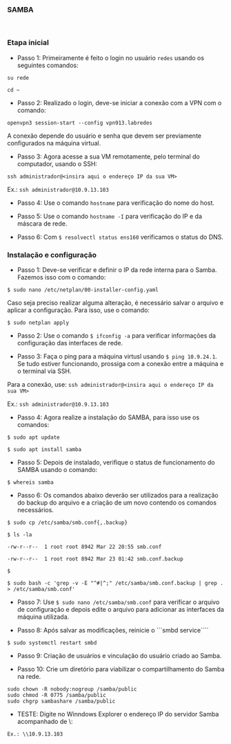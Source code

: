 ### SAMBA

&nbsp; 

### Etapa inicial

- Passo 1: Primeiramente é feito o login no usuário ```redes``` usando os seguintes comandos:

```
su rede

cd ~
```

- Passo 2: Realizado o login, deve-se iniciar a conexão com a VPN com o comando:

```openvpn3 session-start --config vpn913.labredes```

A conexão depende do usuário e senha que devem ser previamente configurados na máquina virtual.

- Passo 3: Agora acesse a sua VM remotamente, pelo terminal do computador, usando o SSH:

```ssh administrador@<insira aqui o endereço IP da sua VM>```

Ex.: ```ssh administrador@10.9.13.103```

- Passo 4: Use o comando ```hostname``` para verificação do nome do host.

- Passo 5: Use o comando ```hostname -I``` para verificação do IP e da máscara de rede.

- Passo 6: Com ```$ resolvectl status ens160``` verificamos o status do DNS.

### Instalação e configuração

- Passo 1: Deve-se verificar e definir o IP da rede interna para o Samba. Fazemos isso com o comando:

```$ sudo nano /etc/netplan/00-installer-config.yaml```

Caso seja preciso realizar alguma alteração, é necessário salvar o arquivo e aplicar a configuração. Para isso, use o comando:

```$ sudo netplan apply```

- Passo 2: Use o comando ```$ ifconfig -a``` para verificar informações da configuração das interfaces de rede.

- Passo 3: Faça o ping para a máquina virtusl usando ```$ ping 10.9.24.1```. Se tudo estiver funcionando, prossiga com a conexão entre a máquina e o terminal via SSH.

Para a conexão, use: ```ssh administrador@<insira aqui o endereço IP da sua VM>```

Ex.: ```ssh administrador@10.9.13.103```

- Passo 4: Agora realize a instalação do SAMBA, para isso use os comandos:

```$ sudo apt update```

```$ sudo apt install samba```

- Passo 5: Depois de instalado, verifique o status de funcionamento do SAMBA usando o comando: 

```$ whereis samba```

- Passo 6: Os comandos abaixo deverão ser utilizados para a realização do backup do arquivo e a criação de um novo contendo os comandos necessários.

```
$ sudo cp /etc/samba/smb.conf{,.backup}

$ ls -la

-rw-r--r--  1 root root 8942 Mar 22 20:55 smb.conf

-rw-r--r--  1 root root 8942 Mar 23 01:42 smb.conf.backup

$

$ sudo bash -c 'grep -v -E "^#|^;" /etc/samba/smb.conf.backup | grep . > /etc/samba/smb.conf'
```


- Passo 7: Use ```$ sudo nano /etc/samba/smb.conf``` para verificar o arquivo de configuração e depois edite o arquivo para adicionar as interfaces da máquina utilizada. 

- Passo 8: Após salvar as modificações, reinicie o ```smbd service````

```$ sudo systemctl restart smbd```

- Passo 9: Criação de usuários e vinculação do usuário criado ao Samba.

- Passo 10: Crie um diretório para viabilizar o compartilhamento do Samba na rede.

```
sudo chown -R nobody:nogroup /samba/public
sudo chmod -R 0775 /samba/public
sudo chgrp sambashare /samba/public
```
 - TESTE: Digite no Winndows Explorer o endereço IP do servidor Samba acompanhado de \\:

```Ex.: \\10.9.13.103```



&nbsp;
